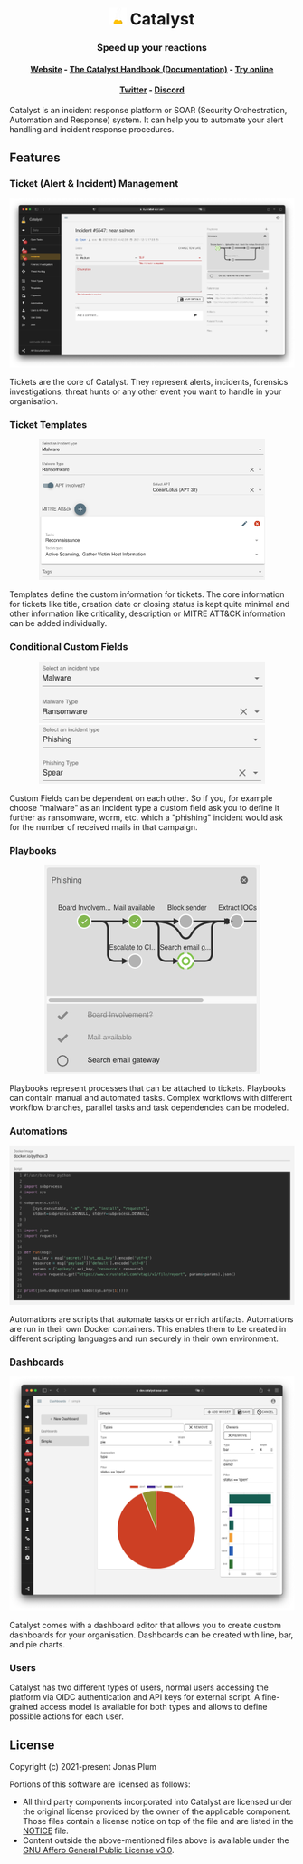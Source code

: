 <h1 align="center">
  <img width="30" alt="Screenshot of the playbook part of a ticket" src="ui/public/flask_white.svg" />
  Catalyst</h1>
<h3 align="center">Speed up your reactions</h3>
<h4 align="center">
<a href="https://catalyst-soar.com">Website</a>
- 
<a href="https://catalyst-soar.com/docs/category/catalyst-handbook">The Catalyst Handbook (Documentation)</a>
-
<a href="https://try.catalyst-soar.com">Try online</a>
</h4>
<h4 align="center">
<a href="https://twitter.com/securitybrewery">Twitter</a>
- 
<a href="https://discord.gg/nrmpveWvZX">Discord</a>
</h4>


Catalyst is an incident response platform or SOAR (Security Orchestration, Automation and Response) system. It can help
you to automate your alert handling and incident response procedures.

## Features

### Ticket (Alert & Incident) Management

![Screenshot of a ticket](docs/screenshots/ticket.png)

Tickets are the core of Catalyst. They represent alerts, incidents, forensics
investigations, threat hunts or any other event you want to handle in your
organisation.

### Ticket Templates

<center>
  <img width="400" alt="Screenshot of the playbook part of a ticket" src="docs/screenshots/details.png" />
</center>

Templates define the custom information for tickets. The core information for
tickets like title, creation date or closing status is kept quite minimal and other
information like criticality, description or MITRE ATT&CK information can be
added individually.

### Conditional Custom Fields

<center>
  <img width="400" alt="Screenshot of the playbook part of a ticket" src="docs/screenshots/conditional_custom_field_a.png" />
  <img width="400" alt="Screenshot of the playbook part of a ticket" src="docs/screenshots/conditional_custom_field_b.png" />
</center>

Custom Fields can be dependent on each other. So if you, for example choose
"malware" as an incident type a custom field ask you to define it further as
ransomware, worm, etc. which a "phishing" incident would ask for the number
of received mails in that campaign.

### Playbooks

<center>
  <img alt="Screenshot of the playbook part of a ticket" src="docs/screenshots/phishing_playbook.png" />
</center>

Playbooks represent processes that can be attached to tickets. Playbooks can
contain manual and automated tasks. Complex workflows with different workflow
branches, parallel tasks and task dependencies can be modeled.

### Automations

<center>
  <img alt="Screenshot of the playbook part of a ticket" src="docs/screenshots/script.png" />
</center>

Automations are scripts that automate tasks or enrich artifacts. Automations are
run in their own Docker containers. This enables them to be created in different
scripting languages and run securely in their own environment.

### Dashboards

<center>
  <img alt="Screenshot of the dashboard editor" src="docs/screenshots/dashboard.png" />
</center>

Catalyst comes with a dashboard editor that allows you to create custom dashboards
for your organisation. Dashboards can be created with line, bar, and pie charts.

### Users

Catalyst has two different types of users, normal users accessing the platform
via OIDC authentication and API keys for external script. A
fine-grained access model is available for both types and allows to define
possible actions for each user.

## License

Copyright (c) 2021-present Jonas Plum

Portions of this software are licensed as follows:

* All third party components incorporated into Catalyst are licensed under the
  original license provided by the owner of the applicable component. Those
  files contain a license notice on top of the file and are listed in the
  [NOTICE](NOTICE) file.
* Content outside the above-mentioned files above is
  available under the [GNU Affero General Public License v3.0](LICENSE).
